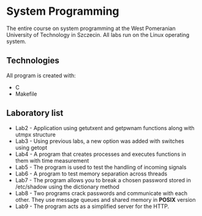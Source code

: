 # System Programming
The entire course on system programming at the West Pomeranian University of Technology in Szczecin.
All labs run on the Linux operating system.

## Technologies
All program is created with:
* C
* Makefile

## Laboratory list
* Lab2 - Application using getutxent and getpwnam functions along with utmpx structure
* Lab3 - Using previous labs, a new option was added with switches using getopt
* Lab4 - A program that creates processes and executes functions in them with time measurement
* Lab5 - The program is used to test the handling of incoming signals
* Lab6 - A program to test memory separation across threads
* Lab7 - The program allows you to break a chosen password stored in /etc/shadow using the dictionary method
* Lab8 - Two programs crack passwords and communicate with each other. They use message queues and shared memory in <b>POSIX</b> version
* Lab9 - The program acts as a simplified server for the HTTP.

